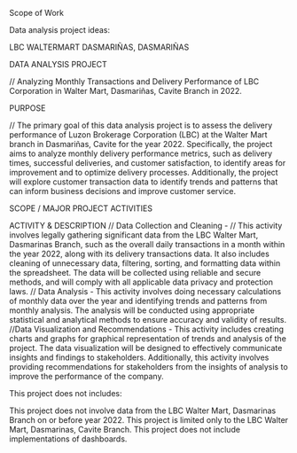 Scope of Work

Data analysis project ideas:

LBC
WALTERMART DASMARIÑAS, DASMARIÑAS

DATA ANALYSIS PROJECT

// Analyzing Monthly Transactions and Delivery Performance of LBC Corporation in Walter Mart, Dasmariñas, Cavite Branch in 2022.

PURPOSE

// The primary goal of this data analysis project is to assess the delivery performance of Luzon Brokerage Corporation (LBC) at the Walter Mart branch in Dasmariñas, Cavite for the year 2022. Specifically, the project aims to analyze monthly delivery performance metrics, such as delivery times, successful deliveries, and customer satisfaction, to identify areas for improvement and to optimize delivery processes. Additionally, the project will explore customer transaction data to identify trends and patterns that can inform business decisions and improve customer service.

SCOPE / MAJOR PROJECT ACTIVITIES

ACTIVITY & DESCRIPTION
// Data Collection and Cleaning - // This activity involves legally gathering significant data from the LBC Walter Mart, Dasmarinas Branch, such as the overall daily transactions in a month within the year 2022, along with its delivery transactions data. It also includes cleaning of unnecessary data, filtering, sorting, and formatting data within the spreadsheet. The data will be collected using reliable and secure methods, and will comply with all applicable data privacy and protection laws.
// Data Analysis - This activity involves doing necessary calculations of monthly data over the year and identifying trends and patterns from monthly analysis. The analysis will be conducted using appropriate statistical and analytical methods to ensure accuracy and validity of results.
//Data Visualization and Recommendations - This activity includes creating charts and graphs for graphical representation of trends and analysis of the project. The data visualization will be designed to effectively communicate insights and findings to stakeholders. Additionally, this activity involves providing recommendations for stakeholders from the insights of analysis to improve the performance of the company.

This project does not includes:

This project does not involve data from the LBC Walter Mart, Dasmarinas Branch on or before year 2022.
This project is limited only to the LBC Walter Mart, Dasmarinas, Cavite Branch.
This project does not include implementations of dashboards.

